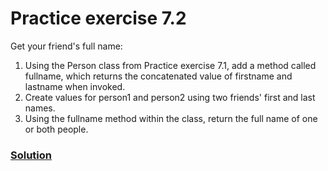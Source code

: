 # Practice exercise 7.2
Get your friend's full name:
1. Using the Person class from Practice exercise 7.1, add a method called
fullname, which returns the concatenated value of firstname and lastname
when invoked.
2. Create values for person1 and person2 using two friends' first and last names.
3. Using the fullname method within the class, return the full name of one or
both people.

### [Solution](./app.js)